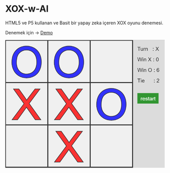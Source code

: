 # XOX-w-AI
HTML5 ve P5 kullanan ve Basit bir yapay zeka içeren XOX oyunu denemesi.

Denemek için -> [Demo](http://cevherkarakoc.github.io/XOX-w-AI)

![alt text](./xox-ss.png " A screenshot " )
